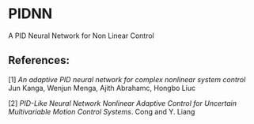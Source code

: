 # PIDNN

A PID Neural Network for Non Linear Control



## References:

[1] *An adaptive PID neural network for complex nonlinear system control* Jun Kanga, Wenjun Menga, Ajith Abrahamc, Hongbo Liuc

[2] *PID-Like Neural Network Nonlinear Adaptive Control for Uncertain Multivariable Motion Control Systems*. Cong and Y. Liang
